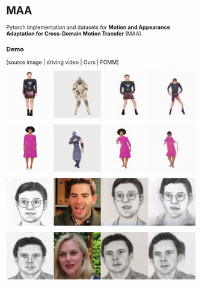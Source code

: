 # MAA

Pytorch implementation and datasets for **Motion and Appearance Adaptation for Cross-Domain Motion Transfer** (MAA). 

### Demo

[source image | driving video | Ours | FOMM]

![human_body_Fig_5_1](.\resources\human_body_Fig_5_1.gif)

![human_body_Fig_5_2](.\resources\human_body_Fig_5_2.gif)

![human_face_Fig_6_1](.\resources\human_face_Fig_6_1.gif)

![human_face_Fig_6_2](.\resources\human_face_Fig_6_2.gif)